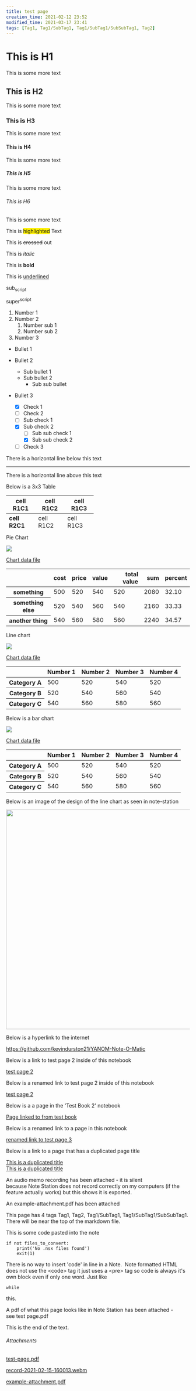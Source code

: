 ```yaml
---
title: test page
creation_time: 2021-02-12 23:52
modified_time: 2021-03-17 23:41
tags: [Tag1, Tag1/SubTag1, Tag1/SubTag1/SubSubTag1, Tag2]
---
```


# This is H1

This is some more text

## This is H2

This is some more text

### This is H3

This is some more text

#### This is H4

This is some more text

##### This is H5

This is some more text

###### This is H6

This is some more text

This is <span style="background-color: #fff001;">highlighted</span> Text

This is <span style="text-decoration: line-through;">crossed</span> out

This is *italic*

This is **bold**

This is <u>underlined</u>

sub<sub>script</sub>

super<sup>script</sup>

1.  Number 1
2.  Number 2
    1.  Number sub 1
    2.  Number sub 2
3.  Number 3

-   Bullet 1
-   Bullet 2
    -   Sub bullet 1
    -   Sub bullet 2
        -   Sub sub bullet 
-   Bullet 3

	- [x] Check 1    
	- [ ] Check 2    
	- [ ] Sub check 1    
	- [x] Sub check 2    
		- [ ] Sub sub check 1    
		- [x] Sub sub check 2    
	- [ ] Check 3    

There is a horizontal line below this text

------------------------------------------------------------------------

There is a horizontal line above this text

Below is a 3x3 Table

<table data-border="1" style="width: 240px; height: 90px;"><thead><tr class="header"><th><strong>cell R1C1</strong></th><th><strong>cell R1C2</strong></th><th><strong>cell R1C3</strong></th></tr></thead><tbody><tr class="odd"><td><strong>cell R2C1</strong></td><td>cell R1C2</td><td>cell R1C3</td></tr><tr class="even"><td><strong>cell R3C1</strong></td><td>cell R1C2</td><td>cell R1C3</td></tr></tbody></table>

Pie Chart

![](attachments/140415712695392.png)

[Chart data file](attachments/140415712695392.csv)

<table class="dataframe" data-border="1"><thead><tr class="header" style="text-align: right;"><th><strong></strong></th><th><strong>cost</strong></th><th><strong>price</strong></th><th><strong>value</strong></th><th><strong>total value</strong></th><th><strong>sum</strong></th><th><strong>percent</strong></th></tr></thead><tbody><tr class="odd"><th><strong>something</strong></th><td>500</td><td>520</td><td>540</td><td>520</td><td>2080</td><td>32.10</td></tr><tr class="even"><th><strong>something else</strong></th><td>520</td><td>540</td><td>560</td><td>540</td><td>2160</td><td>33.33</td></tr><tr class="odd"><th><strong>another thing</strong></th><td>540</td><td>560</td><td>580</td><td>560</td><td>2240</td><td>34.57</td></tr></tbody></table>

Line chart

![](attachments/140415711946112.png)

[Chart data file](attachments/140415711946112.csv)

<table class="dataframe" data-border="1"><thead><tr class="header" style="text-align: right;"><th><strong></strong></th><th><strong>Number 1</strong></th><th><strong>Number 2</strong></th><th><strong>Number 3</strong></th><th><strong>Number 4</strong></th></tr></thead><tbody><tr class="odd"><th><strong>Category A</strong></th><td>500</td><td>520</td><td>540</td><td>520</td></tr><tr class="even"><th><strong>Category B</strong></th><td>520</td><td>540</td><td>560</td><td>540</td></tr><tr class="odd"><th><strong>Category C</strong></th><td>540</td><td>560</td><td>580</td><td>560</td></tr></tbody></table>

Below is a bar chart

![](attachments/140415712046192.png)

[Chart data file](attachments/140415712046192.csv)

<table class="dataframe" data-border="1"><thead><tr class="header" style="text-align: right;"><th><strong></strong></th><th><strong>Number 1</strong></th><th><strong>Number 2</strong></th><th><strong>Number 3</strong></th><th><strong>Number 4</strong></th></tr></thead><tbody><tr class="odd"><th><strong>Category A</strong></th><td>500</td><td>520</td><td>540</td><td>520</td></tr><tr class="even"><th><strong>Category B</strong></th><td>520</td><td>540</td><td>560</td><td>540</td></tr><tr class="odd"><th><strong>Category C</strong></th><td>540</td><td>560</td><td>580</td><td>560</td></tr></tbody></table>

Below is an image of the design of the line chart as seen in note-station

<img src="attachments/787491613404344687.png" width="600" />

Below is a hyperlink to the internet

<https://github.com/kevindurston21/YANOM-Note-O-Matic>

Below is a link to test page 2 inside of this notebook

[test page 2](../test/test-page-2.md)

Below is a renamed link to test page 2 inside of this notebook

[test page 2](../test/test-page-2.md)

Below is a a page in the 'Test Book 2' notebook

[Page linked to from test book](../test-book-2/page-linked-to-from-test-book.md)

Below is a renamed link to a page in this notebook

[renamed link to test page 3](notestation://remote/self/1026_1LRHUFL5U57TP9HI6RDC41U7LG)

Below is a link to a page that has a duplicated page title

[This is a duplicated title](../test-book-2/this-is-a-duplicated-title.md)  
[This is a duplicated title](../test-book-2/this-is-a-duplicated-title.md)  

An audio memo recording has been attached - it is silent because Note Station does not record correctly on my computers (if the feature actually works) but this shows it is exported.

An example-attachment.pdf has been attached

This page has 4 tags Tag1, Tag2, Tag1/SubTag1, Tag1/SubTag1/SubSubTag1. There will be near the top of the markdown file.

This is some code pasted into the note

```
if not files_to_convert:
    print('No .nsx files found')
    exit(1)
```

There is no way to insert 'code' in line in a Note.  Note formatted HTML does not use the &lt;code&gt; tag it just uses a &lt;pre&gt; tag so code is always it's own block even if only one word. Just like

```
while
```

this.

A pdf of what this page looks like in Note Station has been attached - see test page.pdf

This is the end of the text.

###### Attachments

[test-page.pdf](attachments/test-page.pdf)

[record-2021-02-15-160013.webm](attachments/record-2021-02-15-160013.webm)

[example-attachment.pdf](attachments/example-attachment.pdf)

